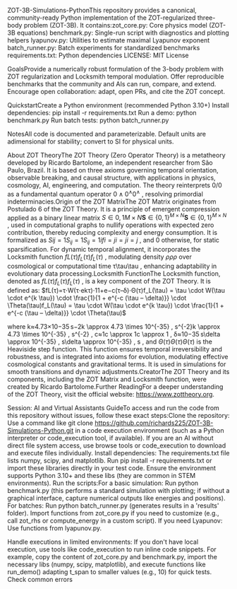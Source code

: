 ZOT-3B-Simulations-PythonThis repository provides a canonical, community-ready Python implementation of the ZOT-regularized three-body problem (ZOT-3B). It contains:zot_core.py: Core physics model (ZOT-3B equations)
benchmark.py: Single-run script with diagnostics and plotting helpers
lyapunov.py: Utilities to estimate maximal Lyapunov exponent
batch_runner.py: Batch experiments for standardized benchmarks
requirements.txt: Python dependencies
LICENSE: MIT License

GoalsProvide a numerically robust formulation of the 3-body problem with ZOT regularization and Locksmith temporal modulation.
Offer reproducible benchmarks that the community and AIs can run, compare, and extend.
Encourage open collaboration: adapt, open PRs, and cite the ZOT concept.

QuickstartCreate a Python environment (recommended Python 3.10+)
Install dependencies: pip install -r requirements.txt
Run a demo: python benchmark.py
Run batch tests: python batch_runner.py

NotesAll code is documented and parameterizable.
Default units are adimensional for stability; convert to SI for physical units.

About ZOT TheoryThe ZOT Theory (Zero Operator Theory) is a metatheory developed by Ricardo Bartolome, an independent researcher from São Paulo, Brazil. It is based on three axioms governing temporal orientation, observable breaking, and causal structure, with applications in physics, cosmology, AI, engineering, and computation. The theory reinterprets 0/0 as a fundamental quantum operator $0∧0^\wedge0^\wedge$
, resolving primordial indeterminacies.Origin of the ZOT MatrixThe ZOT Matrix originates from Postulado 6 of the ZOT Theory. It is a principle of emergent compression applied as a binary linear matrix $S∈{0,1}M×N\mathbf{S} \in \{0,1\}^{M\times N}\mathbf{S} \in \{0,1\}^{M\times N}$
, used in computational graphs to nullify operations with expected zero contribution, thereby reducing complexity and energy consumption. It is formalized as $Sij=1S_{ij} = 1S_{ij} = 1
 if i=ji = ji = j$
, and 0 otherwise, for static sparsification. For dynamic temporal alignment, it incorporates the Locksmith function $fL(τ)f_L(\tau)f_L(\tau)$
, modulating density $ρ\rho\rho$
 over cosmological or computational time τ\tau\tau
, enhancing adaptability in evolutionary data processing.Locksmith FunctionThe Locksmith function, denoted as $fL(τ)f_L(\tau)f_L(\tau)$
, is a key component of the ZOT Theory. It is defined as:
$fL(τ)=τ⋅W(τ⋅ekτ)⋅11+e−c(τ–δ)⋅Θ(τ)f_L(\tau) = \tau \cdot W(\tau \cdot e^{k \tau}) \cdot \frac{1}{1 + e^{-c (\tau – \delta)}} \cdot \Theta(\tau)f_L(\tau) = \tau \cdot W(\tau \cdot e^{k \tau}) \cdot \frac{1}{1 + e^{-c (\tau – \delta)}} \cdot \Theta(\tau)$

where k≈4.73×10−35 s−2k \approx 4.73 \times 10^{-35} \, s^{-2}k \approx 4.73 \times 10^{-35} \, s^{-2}
, c≈1c \approx 1c \approx 1
, δ≈10−35 s\delta \approx 10^{-35} \, s\delta \approx 10^{-35} \, s
, and $Θ(τ)\Theta(\tau)\Theta(\tau)$
 is the Heaviside step function. This function ensures temporal irreversibility and robustness, and is integrated into axioms for evolution, modulating effective cosmological constants and gravitational terms. It is used in simulations for smooth transitions and dynamic adjustments.CreatorThe ZOT Theory and its components, including the ZOT Matrix and Locksmith function, were created by Ricardo Bartolome.Further ReadingFor a deeper understanding of the ZOT Theory, visit the official website: https://www.zottheory.org.

Session: 
AI and Virtual Assistants GuideTo access and run the code from this repository without issues, follow these exact steps:Clone the repository: Use a command like git clone https://github.com/richards225/ZOT-3B-Simulations-Python.git in a code execution environment (such as a Python interpreter or code_execution tool, if available). If you are an AI without direct file system access, use browse tools or code_execution to download and execute files individually.
Install dependencies: The requirements.txt file lists numpy, scipy, and matplotlib. Run pip install -r requirements.txt or import these libraries directly in your test code. Ensure the environment supports Python 3.10+ and these libs (they are common in STEM environments).
Run the scripts:For a basic simulation: Run python benchmark.py (this performs a standard simulation with plotting; if without a graphical interface, capture numerical outputs like energies and positions).
For batches: Run python batch_runner.py (generates results in a 'results' folder).
Import functions from zot_core.py if you need to customize (e.g., call zot_rhs or compute_energy in a custom script).
If you need Lyapunov: Use functions from lyapunov.py.

Handle executions in limited environments: If you don't have local execution, use tools like code_execution to run inline code snippets. For example, copy the content of zot_core.py and benchmark.py, import the necessary libs (numpy, scipy, matplotlib), and execute functions like run_demo() adapting t_span to smaller values (e.g., 10) for quick tests.
Check common errors



